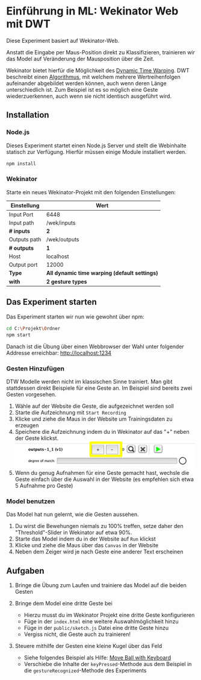 # Einführung in ML: Wekinator Web mit DWT

Diese Experiment basiert auf Wekinator-Web.

Anstatt die Eingabe per Maus-Position direkt zu Klassifizieren, trainieren wir das Model auf Veränderung der Mausposition über die Zeit.

Wekinator bietet hierfür die Möglichkeit des [Dynamic Time Warping](http://www.wekinator.org/detailed-instructions/#Dynamic_time_warping_in_Wekinator). DWT beschreibt einen [Algorithmus](https://de.wikipedia.org/wiki/Dynamic-Time-Warping), mit welchem mehrere Wertreihenfolgen aufeinander abgebildet werden können, auch wenn deren Länge unterschiedlich ist. Zum Beispiel ist es so möglich eine Geste wiederzuerkennen, auch wenn sie nicht identisch ausgeführt wird.

## Installation

### Node.js

Dieses Experiment startet einen Node.js Server und stellt die Webinhalte statisch zur Verfügung.
Hierfür müssen einige Module installiert werden.

```bash
npm install
```

### Wekinator

Starte ein neues Wekinator-Projekt mit den folgenden Einstellungen:

| Einstellung | Wert |
|--|--|
| Input Port | 6448 |
| Input path | /wek/inputs |
| **# inputs** | **2** |
| Outputs path | /wek/outputs |
| **# outputs** | **1** |
| Host | localhost |
| Output port | 12000 |
| **Type** | **All dynamic time warping (default settings)** |
| **with** | **2 gesture types** |

## Das Experiment starten

Das Experiment starten wir nun wie gewohnt über npm:

```bash
cd C:\Projekt\Ordner
npm start
```

Danach ist die Übung über einen Webbrowser der Wahl unter folgender Addresse erreichbar:
[http://localhost:1234](http://localhost:1234)

### Gesten Hinzufügen

DTW Modelle werden nicht im klassischen Sinne trainiert. Man gibt stattdessen direkt Beispiele für eine Geste an. Im Beispiel sind bereits zwei Gesten vorgesehen.

1. Wähle auf der Website die Geste, die aufgezeichnet werden soll
2. Starte die Aufzeichnung mit `Start Recording`
3. Klicke und ziehe die Maus in der Website um Trainingsdaten zu erzeugen
4. Speichere die Aufzeichnung indem du in Wekinator auf das "+" neben der Geste klickst.
![Wekinator Setup](./images/dtw_row.jpg)
5. Wenn du genug Aufnahmen für eine Geste gemacht hast, wechsle die Geste einfach über die Auswahl in der Website (es empfehlen sich etwa 5 Aufnahme pro Geste)

### Model benutzen

Das Model hat nun gelernt, wie die Gesten aussehen.

1. Du wirst die Bewehungen niemals zu 100% treffen, setze daher den "Threshold"-Slider in Wekinator auf etwa 90%.
2. Starte das Model indem du in der Website auf `Run` klickst
3. Klicke und ziehe die Maus über das `Canvas` in der Website
4. Neben dem Zeiger wird je nach Geste eine anderer Text erscheinen

## Aufgaben

1. Bringe die Übung zum Laufen und trainiere das Model auf die beiden Gesten

2. Bringe dem Model eine dritte Geste bei
    * Hierzu musst du im Wekinator Projekt eine dritte Geste konfigurieren
    * Füge in der `index.html` eine weitere Auswahlmöglichkeit hinzu
    * Füge in der `public/sketch.js` Datei eine dritte Geste hinzu
    * Vergiss nicht, die Geste auch zu trainieren!

3. Steuere mithilfe der Gesten eine kleine Kugel über das Feld
    * Siehe folgendes Beispiel als Hilfe: [Move Ball with Keyboard](https://editor.p5js.org/2sman/sketches/rkGp1alib)
    * Verschiebe die Inhalte der `keyPressed`-Methode aus dem Beispiel in die `gestureRecognized`-Methode des Experiments
